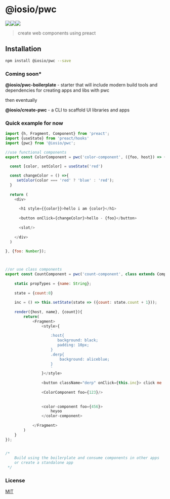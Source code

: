 # @iosio/pwc
<img src="https://img.shields.io/circleci/project/github/iosio/pwc.svg?style=flat-square" /><img src="https://img.shields.io/npm/v/@iosio/pwc.svg?style=flat-square" /><img src="https://img.shields.io/bundlephobia/minzip/@iosio/pwc.svg?style=flat-square" />
> create web components using preact

## Installation 
```sh
npm install @iosio/pwc --save
```
### Coming soon*
**@iosio/pwc-boilerplate** - starter that will include modern build tools and dependencies for creating apps and libs with pwc

then eventually

**@iosio/create-pwc** - a CLI to scaffold UI libraries and apps

### Quick example for now

```js
import {h, Fragment, Component} from 'preact';
import {useState} from 'preact/hooks'
import {pwc} from '@iosio/pwc';

//use functional components
export const ColorComponent = pwc('color-component', ({foo, host}) => {

  const [color, setColor] = useState('red')
  
  const changeColor = () =>{
     setColor(color === 'red' ? 'blue' : 'red');
  }
  
  return (
    <div>
    
      <h1 style={{color}}>hello i am {color}</h1>
      
      <button onClick={changeColor}>hello - {foo}</button>
      
      <slot/>
      
    </div>
  )
  
}, {foo: Number});



//or use class components
export const CountComponent = pwc('count-component', class extends Component{
    
    static propTypes = {name: String};
    
    state = {count:0}
    
    inc = () => this.setState(state => ({count: state.count + 1}));
    
    render({host, name}, {count}){
        return(
            <Fragment>
                <style>{
                    `
                    :host{
                       background: black;
                       padding: 10px;
                    }
                    .derp{
                        background: aliceblue;
                    }
                    `
                }</style>
            
                <button className="derp" onClick={this.inc}> click me : {count}</button>
                
                <ColorComponent foo={123}/>
                
                
                <color-component foo={456}>
                    heyoo
                </color-component>
          
            </Fragment>
        )
    }
});


/*
    Build using the boilerplate and consume components in other apps
    or create a standalone app
 */

```
### License

[MIT]

[MIT]: https://choosealicense.com/licenses/mit/
